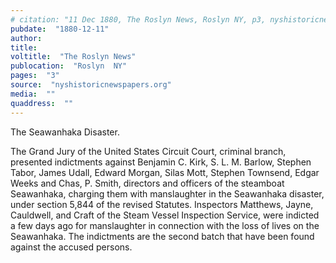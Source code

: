 ```yaml
---
# citation: "11 Dec 1880, The Roslyn News, Roslyn NY, p3, nyshistoricnewspapers.org."
pubdate:  "1880-12-11"
author: 
title: 
voltitle:  "The Roslyn News"
publocation:  "Roslyn  NY"
pages:  "3"
source:  "nyshistoricnewspapers.org"
media:  ""
quaddress:  ""
---
```


The Seawanhaka Disaster. 

The Grand Jury of the United States Circuit Court, criminal branch, presented indictments against Benjamin C. Kirk, S. L. M. Barlow, Stephen Tabor, James Udall, Edward Morgan, Silas Mott, Stephen Townsend, Edgar Weeks and Chas, P. Smith, directors and officers of the steamboat Seawanhaka, charging them with manslaughter in the Seawanhaka disaster, under section 5,844 of the revised Statutes. Inspectors Matthews, Jayne, Cauldwell, and Craft of the Steam Vessel Inspection Service, were indicted a few days ago for manslaughter in connection with the loss of lives on the Seawanhaka. The indictments are the second batch that have been found against the accused persons. 

